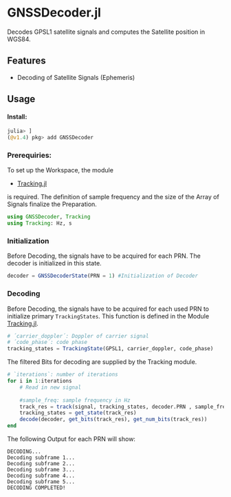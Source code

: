 # GNSSDecoder.jl

Decodes GPSL1 satellite signals and computes the Satellite position in WGS84.
## Features
* Decoding of Satellite Signals (Ephemeris)
## Usage

#### Install: 
```julia
julia> ]
(@v1.4) pkg> add GNSSDecoder
```


### Prerequiries:

To set up the Workspace, the module
* [Tracking.jl](https://github.com/JuliaGNSS/Tracking.jl "JuliaGNSS:Tracking.jl")

is required. The definition of sample frequency and the size of the Array of Signals finalize the Preparation. 
```julia
using GNSSDecoder, Tracking
using Tracking: Hz, s
```

### Initialization
Before Decoding, the signals have to be acquired for each PRN. The decoder is initialized in this state.
```julia
decoder = GNSSDecoderState(PRN = 1) #Initialization of Decoder
```



### Decoding
Before Decoding, the signals have to be acquired for each used PRN to initialize primary `TrackingStates`. This function is defined in the Module [Tracking.jl](https://github.com/JuliaGNSS/Tracking.jl "JuliaGNSS:Tracking.jl"). 
```julia
# ´carrier_doppler´: Doppler of carrier signal
# ´code_phase´: code phase
tracking_states = TrackingState(GPSL1, carrier_doppler, code_phase)
```


The filtered Bits for decoding are supplied by the Tracking module.
```julia
# `iterations`: number of iterations
for i in 1:iterations
    # Read in new signal
    
    #sample_freq: sample frequency in Hz
    track_res = track(signal, tracking_states, decoder.PRN , sample_freq)
    tracking_states = get_state(track_res)
    decode(decoder, get_bits(track_res), get_num_bits(track_res))
end
```


The following Output for each PRN will show: 
```t
DECODING...
Decoding subframe 1...
Decoding subframe 2...
Decoding subframe 3...
Decoding subframe 4...
Decoding subframe 5...
DECODING COMPLETED!
```
